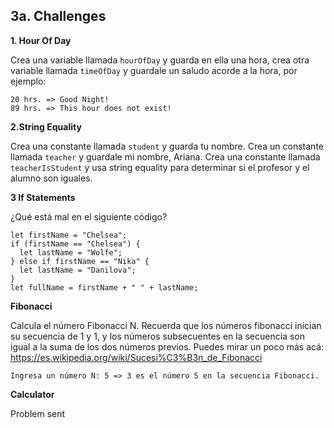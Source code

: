 ## 3a. Challenges

**1. Hour Of Day**

Crea una variable llamada `hourOfDay` y guarda en ella una hora, crea otra variable llamada `timeOfDay` y guardale un saludo acorde a la hora, por ejemplo:

```
20 hrs. => Good Night!
89 hrs. => This hour does not exist!
```

**2.String Equality**

Crea una constante llamada `student` y guarda tu nombre. Crea un constante llamada `teacher` y guardale mi nombre, Ariana.
Crea una constante llamada `teacherIsStudent` y usa string equality para determinar si el profesor y el alumno son iguales.

**3 If Statements**

¿Qué está mal en el siguiente código?

```
let firstName = "Chelsea";
if (firstName == "Chelsea") {
  let lastName = "Wolfe";
} else if firstName == "Nika" {
  let lastName = "Danilova";
}
let fullName = firstName + " " + lastName;
```

**Fibonacci**

Calcula el número Fibonacci N. Recuerda que los números fibonacci inician su secuencia de 1 y 1, y los números subsecuentes en la secuencia son igual a la suma de los dos números previos. Puedes mirar un poco más acá: https://es.wikipedia.org/wiki/Sucesi%C3%B3n_de_Fibonacci

``Ingresa un número N: 5 => 3 es el número 5 en la secuencia Fibonacci.``

**Calculator**

Problem sent
